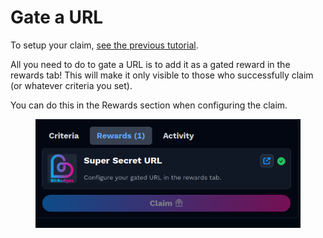 # Gate a URL

To setup your claim, [see the previous tutorial](create-your-first-claim.md).

All you need to do to gate a URL is to add it as a gated reward in the rewards tab! This will make it only visible to those who successfully claim (or whatever criteria you set).

You can do this in the Rewards section when configuring the claim.

<figure><img src="../../.gitbook/assets/image (2) (1) (1) (1) (1) (1) (1) (1) (1) (1) (1) (1) (1).png" alt=""><figcaption></figcaption></figure>
